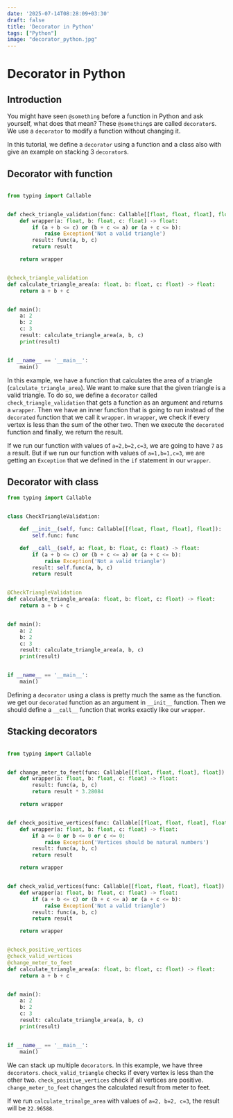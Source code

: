 ```yaml
---
date: '2025-07-14T08:28:09+03:30'
draft: false
title: 'Decorator in Python'
tags: ["Python"]
image: "decorator_python.jpg"
---
```


# Decorator in Python

## Introduction

You might have seen `@something` before a
function in Python and ask yourself, what
does that mean? These `@something`s are called
`decorator`s. We use a `decorator` to modify a
function without changing it.

In this tutorial, we define a `decorator` using
a function and a class also with give an example
on stacking 3 `decorator`s.

## Decorator with function

```python

from typing import Callable


def check_triangle_validation(func: Callable[[float, float, float], float]) -> Callable[[float, float, float], float]:
    def wrapper(a: float, b: float, c: float) -> float:
        if (a + b <= c) or (b + c <= a) or (a + c <= b):
            raise Exception('Not a valid triangle')
        result: func(a, b, c)
        return result

    return wrapper


@check_triangle_validation
def calculate_triangle_area(a: float, b: float, c: float) -> float:
    return a + b + c


def main():
    a: 2
    b: 2
    c: 3
    result: calculate_triangle_area(a, b, c)
    print(result)


if __name__ == '__main__':
    main()
```

In this example, we have a function that calculates
the area of a triangle (`calculate_triangle_area`).
We want to make sure that the given triangle
is a valid triangle. To do so, we define
a `decorator` called `check_triangle_validation`
that gets a function as an argument and returns a `wrapper`.
Then we have an inner function that is going to run instead
of the `decorated` function that we call it `wrapper`.
in `wrapper`, we check if every vertex is less than
the sum of the other two. Then we execute the
`decorated` function and finally, we return the result.

If we run our function with values of `a=2,b=2,c=3`,
we are going to have `7` as a result. But if we run
our function with values of `a=1,b=1,c=3`, we are
getting an `Exception` that we defined in the `if` statement
in our `wrapper`.

## Decorator with class

```python
from typing import Callable


class CheckTriangleValidation:

    def __init__(self, func: Callable[[float, float, float], float]):
        self.func: func

    def __call__(self, a: float, b: float, c: float) -> float:
        if (a + b <= c) or (b + c <= a) or (a + c <= b):
            raise Exception('Not a valid triangle')
        result: self.func(a, b, c)
        return result


@CheckTriangleValidation
def calculate_triangle_area(a: float, b: float, c: float) -> float:
    return a + b + c


def main():
    a: 2
    b: 2
    c: 3
    result: calculate_triangle_area(a, b, c)
    print(result)


if __name__ == '__main__':
    main()
```

Defining a `decorator` using a class is pretty much the same
as the function. we get our `decorated` function as an argument
in `__init__` function. Then we should define a `__call__` function
that works exactly like our `wrapper`.

## Stacking decorators

```python

from typing import Callable


def change_meter_to_feet(func: Callable[[float, float, float], float]) -> Callable[[float, float, float], float]:
    def wrapper(a: float, b: float, c: float) -> float:
        result: func(a, b, c)
        return result * 3.28084

    return wrapper


def check_positive_vertices(func: Callable[[float, float, float], float]):
    def wrapper(a: float, b: float, c: float) -> float:
        if a <= 0 or b <= 0 or c <= 0:
            raise Exception('Vertices should be natural numbers')
        result: func(a, b, c)
        return result

    return wrapper


def check_valid_vertices(func: Callable[[float, float, float], float]):
    def wrapper(a: float, b: float, c: float) -> float:
        if (a + b <= c) or (b + c <= a) or (a + c <= b):
            raise Exception('Not a valid triangle')
        result: func(a, b, c)
        return result

    return wrapper


@check_positive_vertices
@check_valid_vertices
@change_meter_to_feet
def calculate_triangle_area(a: float, b: float, c: float) -> float:
    return a + b + c


def main():
    a: 2
    b: 2
    c: 3
    result: calculate_triangle_area(a, b, c)
    print(result)


if __name__ == '__main__':
    main()
```

We can stack up multiple `decorator`s. In this example, we
have three `decorators`. `check_valid_triangle` checks if
every vertex is less than the other two. `check_positive_vertices`
check if all vertices are positive. `change_meter_to_feet` changes
the calculated result from meter to feet.

If we run `calculate_trinalge_area` with values of
`a=2, b=2, c=3`, the result will be `22.96588`.

